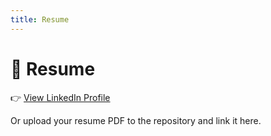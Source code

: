 ```yaml
---
title: Resume
---
```


# 📄 Resume


👉 [View LinkedIn Profile](https://www.linkedin.com/in/your-link-here)

Or upload your resume PDF to the repository and link it here.
